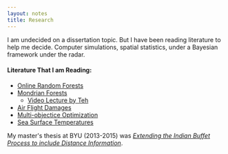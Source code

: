 ```yaml
---
layout: notes
title: Research
---
```


I am undecided on a dissertation topic. But I have been reading literature to help me decide. Computer simulations, spatial statistics, under a Bayesian framework under the radar.

#### Literature That I am Reading:

- [Online Random Forests](/assets/litreview/orf.pdf)
- [Mondrian Forests](/assets/litreview/mondrian.pdf)
    - [Video Lecture by Teh](http://videolectures.net/sahd2014_teh_mondrian_forests/)
- [Air Flight Damages](/assets/litreview/airflightdamage.pdf)
- [Multi-objectice Optimization](/assets/litreview/optimAir.pdf)
- [Sea Surface Temperatures](/assets/litreview/sst.pdf)

My master's thesis at BYU (2013-2015) was [*Extending the Indian Buffet Process to include Distance Information*](/assets/misc/masterLui.pdf). 


